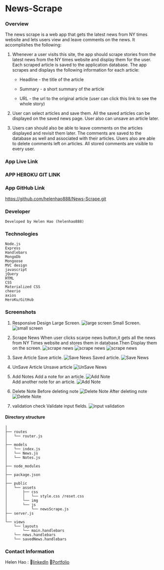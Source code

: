 # News-Scrape


### Overview
The news scrape is a web app that gets the latest news from NY times website and lets users view and leave comments on the news. It accomplishes the following:

  1. Whenever a user visits this site, the app should scrape stories from the latest news from the NY times website and display them for the user. Each scraped article is saved to the application database. The app scrapes and displays the following information for each article:

     * Headline - the title of the article

     * Summary - a short summary of the article

     * URL - the url to the original article (user can click this link to see the whole story)

  2. User can select articles and save them. All the saved articles can be displayed on the saved news page. 
     User also can unsave an article later.

  3. Users can should also be able to leave comments on the articles displayed and revisit them later. The comments are saved to the database as well and associated with their articles. Users also are able to delete comments left on articles. All stored comments are visible to every user.


### App Live Link


### APP HEROKU GIT LINK


### App GitHub Link
https://github.com/helenhao888/News-Scrape.git

### Developer
    Developed by Helen Hao (helenhao888)
    
### Technologies
    Node.js 
    Express
    Handlebars
    MongoDb
    Mongoose
    MVC design 
    javascript
    jQuery
    HTML
    CSS
    Materialized CSS
    cheerio
    axios
    HeroKu/GitHub

### Screenshots
1. Responsive Design
    Large Screen.
   ![large screen](public/assets/img/largeScreenNews.png)
    Small Screen.
   ![small screen](public/assets/img/smallScreenNews.png)
2. Scrape News
   When user clicks scarpe news button,it gets all the news from NY Times website and stores them in database.Then Display them on the screen.
   ![scrape news](public/assets/img/beforeScrapeNews.png)
   ![scrape news](public/assets/img/scrapeNews.png)
   ![scrape news](public/assets/img/afterScrapeNews.png)

3. Save Article
   Save article.
   ![Save News](public/assets/img/saveArticle.png)
   Saved article.
   ![Save News](public/assets/img/savedArticle.png)
4. UnSave Article
    Unsave article
   ![UnSave News](public/assets/img/unsaveAritcle.png)   

5. Add Notes
    Add a note for an article.
   ![Add Note](public/assets/img/addNote.png)   
   Add another note for an article.
   ![Add Note](public/assets/img/addAnotherNote.png)   

6. Delete Note
    Before deleting note
   ![Delete Note](public/assets/img/beforeDeleteNote.png)
    After deleting note
   ![Delete Note](public/assets/img/afterDeleteNote.png)
7. validation check 
   Validate input fields. 
   ![input validation](public/assets/img/inputValidation.png)
  

#### Directory structure
```
│ 
├── routes
│   └── router.js
│ 
├── models
│   └── index.js
│   └── News.js
│   └── Notes.js
│ 
├── node_modules
│ 
├── package.json
│
├── public
│   └── assets
│       ├── css
│       │   └── style.css /reset.css
│       └── img
│       └── js
│           └── newsScrape.js
├── server.js
│
└── views   
    └── layouts
        └── main.handlebars
    └── news.handlebars
    └── savedNews.handlebars

```
### Contact Information

   Helen Hao :
   :link:[linkedIn](https://www.linkedin.com/in/jinzhao-helen-hao-611b3752/) 
   :link:[Portfolio](https://helenhao888.github.io)    
